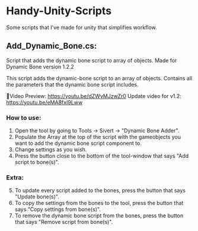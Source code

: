 # Handy-Unity-Scripts
Some scripts that I've made for unity that simplifies workflow.

## Add_Dynamic_Bone.cs:
Script that adds the dynamic bone script to array of objects.
Made for Dynamic Bone version 1.2.2

This script adds the dynamic-bone script to an array of objects. Contains all the parameters that the dynamic bone script includes.

🎥Video Preview: https://youtu.be/dZWyMJzwZr0
Update video for v1.2: https://youtu.be/eMA8fxI9Lww

### How to use: 

1. Open the tool by going to Tools → Sivert → "Dynamic Bone Adder".
2. Populate the Array at the top of the script with the gameobjects you want to add the dynamic bone script component to.
3. Change settings as you wish.
4. Press the button close to the bottom of the tool-window that says "Add script to bone(s)".

### Extra:

5. To update every script added to the bones, press the button that says "Update bone(s)".
6. To copy the settings from the bones to the tool, press the button that says "Copy settings from bone(s)".
7. To remove the dynamic bone script from the bones, press the button that says "Remove script from bone(s)".
